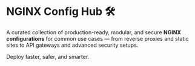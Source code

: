# NGINX Config Hub 🛠️

A curated collection of production-ready, modular, and secure **NGINX configurations** for common use cases — from reverse proxies and static sites to API gateways and advanced security setups.

Deploy faster, safer, and smarter.
